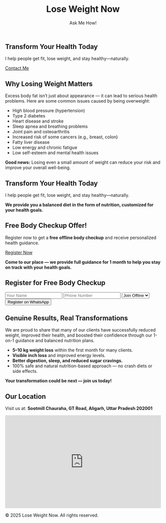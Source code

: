 <!DOCTYPE html>
<html lang="en">
<head>
  <meta charset="UTF-8" />
  <meta name="viewport" content="width=device-width, initial-scale=1" />
  <title>Lose Weight Now - Ask Me How</title>
  <link rel="stylesheet" href="style.css" />
</head>
<body>

  <header>
    <div class="container">
      <h1>Lose Weight Now</h1>
      <p>Ask Me How!</p>
    </div>
  </header>

  <section class="hero">
    <div class="container">
      <h2>Transform Your Health Today</h2>
      <p>I help people get fit, lose weight, and stay healthy—naturally.</p>
      <a href="#contact" class="btn">Contact Me</a>
    </div>
  </section>
  <section class="health-risks">
  <div class="container">
    <h2>Why Losing Weight Matters</h2>
    <p>Excess body fat isn’t just about appearance — it can lead to serious health problems. Here are some common issues caused by being overweight:</p>
    <ul>
      <li>High blood pressure (hypertension)</li>
      <li>Type 2 diabetes</li>
      <li>Heart disease and stroke</li>
      <li>Sleep apnea and breathing problems</li>
      <li>Joint pain and osteoarthritis</li>
      <li>Increased risk of some cancers (e.g., breast, colon)</li>
      <li>Fatty liver disease</li>
      <li>Low energy and chronic fatigue</li>
      <li>Low self-esteem and mental health issues</li>
    </ul>
    <p><strong>Good news:</strong> Losing even a small amount of weight can reduce your risk and improve your overall well-being.</p>
  </div>
</section>
<section class="hero">
  <div class="container">
    <h2>Transform Your Health Today</h2>
    <p>I help people get fit, lose weight, and stay healthy—naturally.</p>
    <p><strong>We provide you a balanced diet in the form of nutrition, customized for your health goals.</strong></p>
  </div>
</section>
<section class="register-cta">
  <div class="container">
    <h2>Free Body Checkup Offer!</h2>
    <p>Register now to get a <strong>free offline body checkup</strong> and receive personalized health guidance.</p>
    <a href="#contact" class="btn">Register Now</a>
  </div>
  <section class="one-month-guidance">
  <div class="container">
    <p><strong>Come to our place — we provide full guidance for 1 month to help you stay on track with your health goals.</strong></p>
  </div>
</section>

</section>




<section id="contact" class="contact">
  <div class="container">
    <h2>Register for Free Body Checkup</h2>
    <form id="whatsappForm">
      <input type="text" id="name" placeholder="Your Name" required />
      <input type="tel" id="phone" placeholder="Phone Number" required />
      <select id="mode">
        <option value="Offline">Join Offline</option>
        <option value="Online">Join Online</option>
      </select>
      <button type="submit">Register on WhatsApp</button>
    </form>
  </div>
</section>

<section class="results">
  <div class="container">
    <h2>Genuine Results, Real Transformations</h2>
    <p>We are proud to share that many of our clients have successfully reduced weight, improved their health, and boosted their confidence through our 1-on-1 guidance and balanced nutrition plans.</p>
    <ul>
      <li><strong>5–10 kg weight loss</strong> within the first month for many clients.</li>
      <li><strong>Visible inch loss</strong> and improved energy levels.</li>
      <li><strong>Better digestion, sleep, and reduced sugar cravings.</strong></li>
      <li>100% safe and natural nutrition-based approach — no crash diets or side effects.</li>
    </ul>
    <p><strong>Your transformation could be next — join us today!</strong></p>
  </div>
</section>


  <section id="location" class="location">
  <div class="container">
    <h2>Our Location</h2>
    <p>Visit us at: <strong>Sootmill Chauraha, GT Road, Aligarh, Uttar Pradesh 202001</strong></p>
    <div class="map-container">
      <iframe 
        src="https://www.google.com/maps/embed?pb=!1m18!1m12!1m3!1d565.4989205620483!2d78.04792772063244!3d27.904023482450807!2m3!1f0!2f0!3f0!3m2!1i1024!2i768!4f13.1!3m3!1m2!1s0x3974a445e11aaf3b%3A0xca82a4da34345981!2sSaini%20Medical%20Store!5e0!3m2!1sen!2sin!4v1746977366716!5m2!1sen!2sin" 
        width="100%" 
        height="300" 
        style="border:0;" 
        allowfullscreen="" 
        loading="lazy" 
        referrerpolicy="no-referrer-when-downgrade">
      </iframe>
    </div>
  </div>
</section>


  <footer>
    <div class="container">
      <p>&copy; 2025 Lose Weight Now. All rights reserved.</p>
    </div>
  </footer>
 

<script src="script.js"></script>

</body>
</html>
